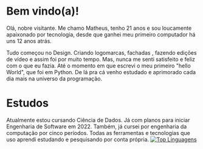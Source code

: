 # Bem vindo(a)!

Olá, nobre visitante. Me chamo Matheus, tenho 21 anos e sou loucamente apaixonado por tecnologia, desde que ganhei meu primeiro computador há uns 12 anos atrás.

Tudo começou no Design. Criando logomarcas, fachadas , fazendo edições de vídeo e assim foi por muito tempo. Mas, nunca me senti satisfeito e feliz com o que eu fazia. Até o momento em que escrevi o meu primeiro "hello World", que foi em Python. De lá pra cá venho estudado e aprimorado cada dia mais na universo da programação.


# Estudos

Atualmente estou cursando Ciência de Dados. Já com planos para iniciar Engenharia de Software em 2022. Também, já cursei por engenharia da computação por cinco períodos.
Todas as ferramentas e tecnologias que uso aprendi estudando e pesquisando por conta própria. 
[![Top Linguagens](https://github-readme-stats.vercel.app/api/top-langs/?username=MatheusFran&layout=compact&theme=tokyonight )](https://github.com/anuraghazra/github-readme-stats)


